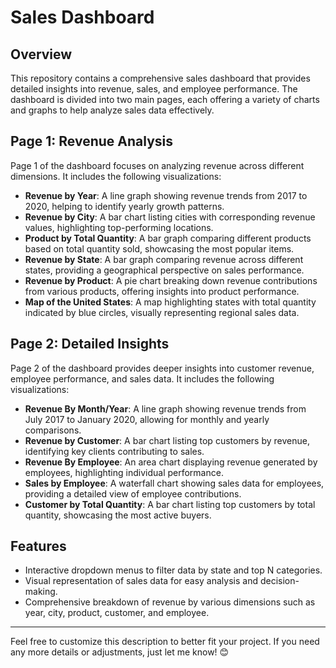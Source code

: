 # Sales Dashboard

## Overview
This repository contains a comprehensive sales dashboard that provides detailed insights into revenue, sales, and employee performance. The dashboard is divided into two main pages, each offering a variety of charts and graphs to help analyze sales data effectively.

## Page 1: Revenue Analysis
Page 1 of the dashboard focuses on analyzing revenue across different dimensions. It includes the following visualizations:

- **Revenue by Year**: A line graph showing revenue trends from 2017 to 2020, helping to identify yearly growth patterns.
- **Revenue by City**: A bar chart listing cities with corresponding revenue values, highlighting top-performing locations.
- **Product by Total Quantity**: A bar graph comparing different products based on total quantity sold, showcasing the most popular items.
- **Revenue by State**: A bar graph comparing revenue across different states, providing a geographical perspective on sales performance.
- **Revenue by Product**: A pie chart breaking down revenue contributions from various products, offering insights into product performance.
- **Map of the United States**: A map highlighting states with total quantity indicated by blue circles, visually representing regional sales data.

## Page 2: Detailed Insights
Page 2 of the dashboard provides deeper insights into customer revenue, employee performance, and sales data. It includes the following visualizations:

- **Revenue By Month/Year**: A line graph showing revenue trends from July 2017 to January 2020, allowing for monthly and yearly comparisons.
- **Revenue by Customer**: A bar chart listing top customers by revenue, identifying key clients contributing to sales.
- **Revenue By Employee**: An area chart displaying revenue generated by employees, highlighting individual performance.
- **Sales by Employee**: A waterfall chart showing sales data for employees, providing a detailed view of employee contributions.
- **Customer by Total Quantity**: A bar chart listing top customers by total quantity, showcasing the most active buyers.

## Features
- Interactive dropdown menus to filter data by state and top N categories.
- Visual representation of sales data for easy analysis and decision-making.
- Comprehensive breakdown of revenue by various dimensions such as year, city, product, customer, and employee.

---

Feel free to customize this description to better fit your project. If you need any more details or adjustments, just let me know! 😊
